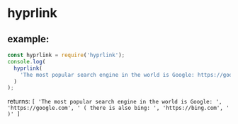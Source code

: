 # hyprlink

## example:

```javascript
const hyprlink = require('hyprlink');
console.log(
  hyprlink(
    'The most popular search engine in the world is Google: https://google.com ( there is also bing: https://bing.com )'
  )
);
```

returns: `[ 'The most popular search engine in the world is Google: ', 'https://google.com', ' ( there is also bing: ', 'https://bing.com', ' )' ]`
